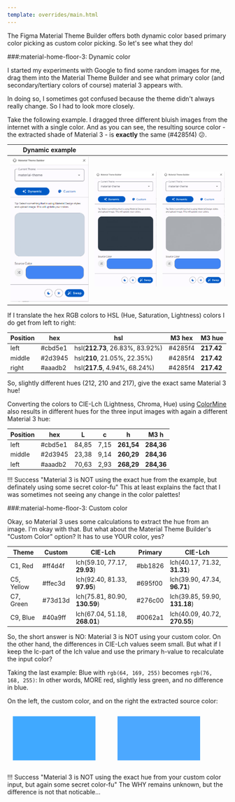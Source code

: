 ```yaml
---
template: overrides/main.html
---
```


The Figma Material Theme Builder offers both dynamic color based primary color picking as custom color picking. So let's see what they do!

###:material-home-floor-3: Dynamic color

I started my experiments with Google to find some random images for me, drag them into the Material Theme Builder and see what primary color (and secondary/tertiary colors of course) material 3 appears with.

In doing so, I sometimes got confused because the theme didn't always really change. So I had to look more closely.

Take the following example. I dragged three different bluish images from the internet with a single color. And as you can see, the resulting source color - the extracted shade of Material 3 - is **exactly** the same (\#4285f4) :confused:.

| Dynamic example |||
|---|---|---|
|![mtb-blue-1-png]|![mtb-blue-2-png]|![mtb-blue-3-png]|

If I translate the hex RGB colors to HSL (Hue, Saturation, Lightness) colors I do get from left to right:

| Position | hex | hsl | M3 hex | M3 hue |
| -------- | --- | --- | ------ | ------ |
| left | \#cbd5e1 | hsl(**212.73**, 26.83%, 83.92%) | \#4285f4 | **217.42** |
| middle | \#2d3945 | hsl(**210**, 21.05%, 22.35%) | \#4285f4 | **217.42** |
| right | \#aaadb2 | hsl(**217.5**, 4.94%, 68.24%) | \#4285f4 | **217.42** |

So, slightly different hues (212, 210 and 217), give the exact same Material 3 hue!

Converting the colors to CIE-Lch (Lightness, Chroma, Hue) using [ColorMine][colormine-url] also results in different hues for the three input images with again a different Material 3 hue:

| Position | hex | L | c | h | M3 h |
| -------- | --- | - | - | - | ---- |
| left | \#cbd5e1 | 84,85 | 7,15 | **261,54** | **284,36** |
| middle| \#2d3945 | 23,38 | 9,14 | **260,29** | **284,36** |
| left | \#aaadb2 | 70,63 | 2,93 | **268,29** | **284,36** |

!!! Success "Material 3 is NOT using the exact hue from the example, but definately using some secret color-fu"
    This at least explains the fact that I was sometimes not seeing any change in the color palettes!

###:material-home-floor-3: Custom color

Okay, so Material 3 uses some calculations to extract the hue from an image. I'm okay with that. But what about the Material Theme Builder's "Custom Color" option? It has to use YOUR color, yes?

| Theme | Custom | CIE-Lch | Primary | CIE-Lch|
| ---- | --- | ------- | ----------- | ------ |
| C1, Red | #ff4d4f <!--255,77,79-->| lch(59.10, 77.17, **29.93**) | #bb1826 | lch(40.17, 71.32, **31.31**) |
| C5, Yellow| #ffec3d <!--255,236,61-->| lch(92.40, 81.33, **97.95**) | #695f00 | lch(39.90, 47.34, **96.71**) |
| C7, Green | #73d13d <!--115,209,61--> | lch(75.81, 80.90, **130.59**)| #276c00 | lch(39.85, 59.90, **131.18**) |
| C9, Blue | #40a9ff <!--64,169,255--> | lch(67.04, 51.18, **268.01**) | #0062a1 | lch(40.09, 40.72, **270.55**) |

So, the short answer is NO: Material 3 is NOT using your custom color. On the other hand, the differences in CIE-Lch values seem small. But what if I keep the lc-part of the lch value and use the primary h-value to recalculate the input color?

Taking the last example: Blue with `rgb(64, 169, 255)` becomes `rgb(76, 168, 255)`: In other words, MORE red, slightly less green, and no difference in blue.

On the left, the custom color, and on the right the extracted source color:

<svg viewBox="0 0 400 100" xmlns="http://www.w3.org/2000/svg" width="600px">
  <rect x="10" y="10" height="80" width="150" rx="0" fill="rgb(64, 169, 255)" stroke="var(--md-primary-fg-color--dark)" stroke-width="2"/>
  <rect x="200" y="10"height="80" width="150" rx="0" fill="rgb(76, 168, 255)" stroke="var(--md-primary-fg-color--dark)" stroke-width="2"/>
</svg>

!!! Success "Material 3 is NOT using the exact hue from your custom color input, but again some secret color-fu"
    The WHY remains unknown, but the difference is not that noticable...
<!--- References to pictures... --->

[mtb-blue-1-png]: ../assets/screenshots/material-theme-builder-blue.png
[mtb-blue-2-png]: ../assets/screenshots/material-theme-builder-blue2.png
[mtb-blue-3-png]: ../assets/screenshots/material-theme-builder-blue3.png

<!--- External links... --->

[colormine-url]: http://colormine.org/color-converter
[css-land-lch-color-picker-url]: https://css.land/lch/
[lea-verou-lch-colors-in-css-url]: https://lea.verou.me/2020/04/lch-colors-in-css-what-why-and-how/
[ndb-lch-colors-url]: https://ninedegreesbelow.com/photography/gimp-srgb-lch-color-palettes.html